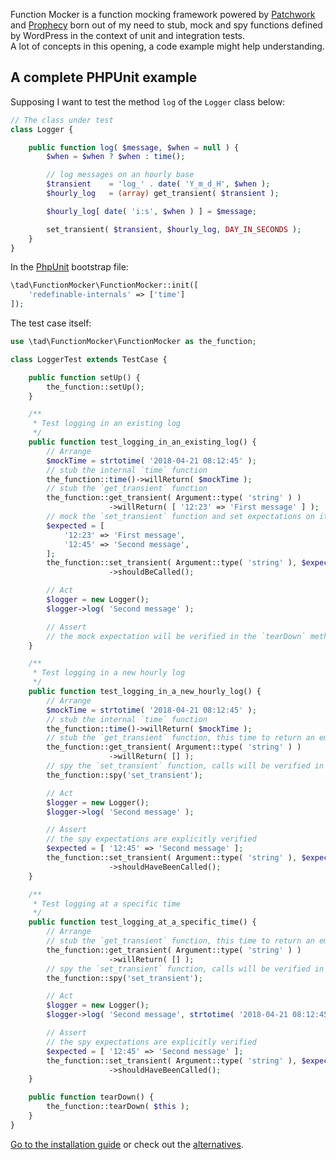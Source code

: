 Function Mocker is a function mocking framework powered by [Patchwork][7026-0001] and [Prophecy][7026-0002] born out of my need to stub, mock and spy functions defined by WordPress in the context of unit and integration tests.  
A lot of concepts in this opening, a code example might help understanding.

## A complete PHPUnit example
Supposing I want to test the method `log` of the `Logger` class below:

```php
// The class under test
class Logger {

	public function log( $message, $when = null ) {
		$when = $when ? $when : time();

		// log messages on an hourly base
		$transient    = 'log_' . date( 'Y_m_d_H', $when );
		$hourly_log   = (array) get_transient( $transient );

		$hourly_log[ date( 'i:s', $when ) ] = $message;

		set_transient( $transient, $hourly_log, DAY_IN_SECONDS );
	}
}
```

In the [PhpUnit](https://phpunit.de/ "PHPUnit – The PHP Testing Framework") bootstrap file:

```php
\tad\FunctionMocker\FunctionMocker::init([
	'redefinable-internals' => ['time']
]);
```

The test case itself:

```php
use \tad\FunctionMocker\FunctionMocker as the_function;

class LoggerTest extends TestCase {

	public function setUp() {
		the_function::setUp();
	}

	/**
	 * Test logging in an existing log
	 */
	public function test_logging_in_an_existing_log() {
		// Arrange
		$mockTime = strtotime( '2018-04-21 08:12:45' );
		// stub the internal `time` function
		the_function::time()->willReturn( $mockTime );
		// stub the `get_transient` function
		the_function::get_transient( Argument::type( 'string' ) )
		              ->willReturn( [ '12:23' => 'First message' ] );
		// mock the `set_transient` function and set expectations on it
		$expected = [
			'12:23' => 'First message',
			'12:45' => 'Second message',
		];
		the_function::set_transient( Argument::type( 'string' ), $expected, DAY_IN_SECONDS )
		              ->shouldBeCalled();

		// Act
		$logger = new Logger();
		$logger->log( 'Second message' );

		// Assert
		// the mock expectation will be verified in the `tearDown` method
	}

	/**
	 * Test logging in a new hourly log
	 */
	public function test_logging_in_a_new_hourly_log() {
		// Arrange
		$mockTime = strtotime( '2018-04-21 08:12:45' );
		// stub the internal `time` function
		the_function::time()->willReturn( $mockTime );
		// stub the `get_transient` function, this time to return an empty array
		the_function::get_transient( Argument::type( 'string' ) )
		              ->willReturn( [] );
		// spy the `set_transient` function, calls will be verified in the Assert phase
		the_function::spy('set_transient');

		// Act
		$logger = new Logger();
		$logger->log( 'Second message' );

		// Assert
		// the spy expectations are explicitly verified
		$expected = [ '12:45' => 'Second message' ];
		the_function::set_transient( Argument::type( 'string' ), $expected, DAY_IN_SECONDS )
		              ->shouldHaveBeenCalled();
	}

	/**
	 * Test logging at a specific time
	 */
	public function test_logging_at_a_specific_time() {
		// Arrange
		// stub the `get_transient` function, this time to return an empty array
		the_function::get_transient( Argument::type( 'string' ) )
		              ->willReturn( [] );
		// spy the `set_transient` function, calls will be verified in the Assert phase
		the_function::spy('set_transient');

		// Act
		$logger = new Logger();
		$logger->log( 'Second message', strtotime( '2018-04-21 08:12:45' ) );

		// Assert
		// the spy expectations are explicitly verified
		$expected = [ '12:45' => 'Second message' ];
		the_function::set_transient( Argument::type( 'string' ), $expected, DAY_IN_SECONDS )
		              ->shouldHaveBeenCalled();
	}

	public function tearDown() {
		the_function::tearDown( $this );
	}
}
```

[Go to the installation guide](installation.md) or check out the [alternatives](alternatives.md).

[7026-0001]: http://patchwork2.org/
[7026-0002]: https://github.com/phpspec/prophecy
